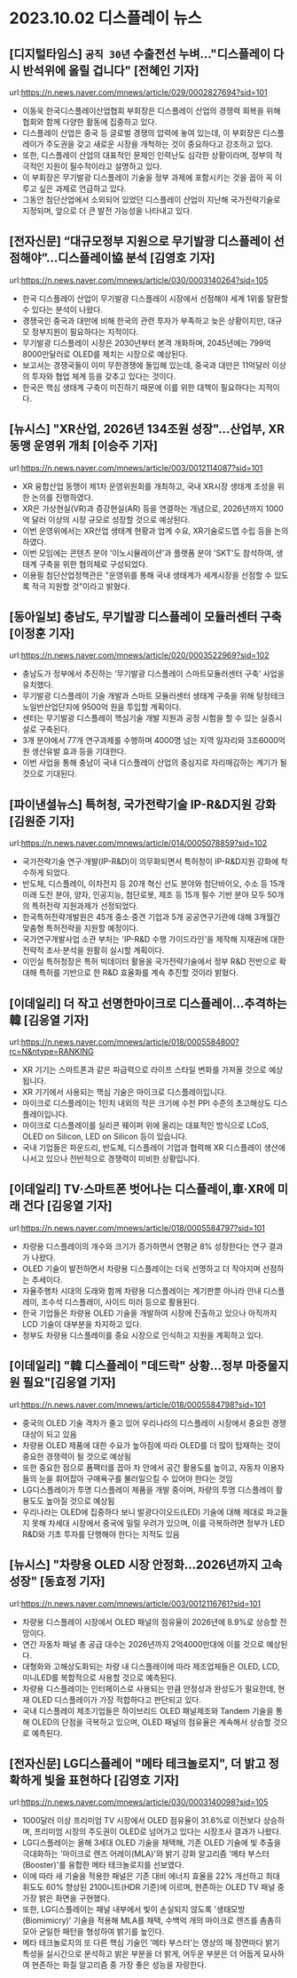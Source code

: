 # 2023.10.02 디스플레이 뉴스

## [디지털타임스] `공직 30년` 수출전선 누벼…"디스플레이 다시 반석위에 올릴 겁니다" [전혜인 기자]
url:https://n.news.naver.com/mnews/article/029/0002827694?sid=101
- 이동욱 한국디스플레이산업협회 부회장은 디스플레이 산업의 경쟁력 회복을 위해 협회와 함께 다양한 활동에 집중하고 있다.
- 디스플레이 산업은 중국 등 글로벌 경쟁의 압력에 놓여 있는데, 이 부회장은 디스플레이가 주도권을 갖고 새로운 시장을 개척하는 것이 중요하다고 강조하고 있다.
- 또한, 디스플레이 산업의 대표적인 문제인 인력난도 심각한 상황이라며, 정부의 적극적인 지원이 필수적이라고 설명하고 있다.
- 이 부회장은 무기발광 디스플레이 기술을 정부 과제에 포함시키는 것을 꼽아 꼭 이루고 싶은 과제로 언급하고 있다.
- 그동안 첨단산업에서 소외되어 있었던 디스플레이 산업이 지난해 국가전략기술로 지정되며, 앞으로 더 큰 발전 가능성을 나타내고 있다.

## [전자신문] “대규모정부 지원으로 무기발광 디스플레이 선점해야”…디스플레이協 분석 [김영호 기자]
url:https://n.news.naver.com/mnews/article/030/0003140264?sid=105
- 한국 디스플레이 산업이 무기발광 디스플레이 시장에서 선점해야 세계 1위를 탈환할 수 있다는 분석이 나왔다.
- 경쟁국인 중국과 대만에 비해 한국의 관련 투자가 부족하고 늦은 상황이지만, 대규모 정부지원이 필요하다는 지적이다.
- 무기발광 디스플레이 시장은 2030년부터 본격 개화하며, 2045년에는 799억8000만달러로 OLED를 제치는 시장으로 예상된다.
- 보고서는 경쟁국들이 이미 무한경쟁에 돌입해 있는데, 중국과 대만은 11억달러 이상의 투자와 협업 체계 등을 갖추고 있다는 것이다.
- 한국은 핵심 생태계 구축이 미진하기 때문에 이를 위한 대책이 필요하다는 지적이다.

## [뉴시스] "XR산업, 2026년 134조원 성장"…산업부, XR동맹 운영위 개최 [이승주 기자]
url:https://n.news.naver.com/mnews/article/003/0012114087?sid=101
- XR 융합산업 동맹이 제1차 운영위원회를 개최하고, 국내 XR시장 생태계 조성을 위한 논의를 진행하였다.
- XR은 가상현실(VR)과 증강현실(AR) 등을 연결하는 개념으로, 2026년까지 1000억 달러 이상의 시장 규모로 성장할 것으로 예상된다.
- 이번 운영위에서는 XR산업 생태계 현황과 업계 수요, XR기술로드맵 수립 등을 논의하였다.
- 이번 모임에는 콘텐츠 분야 '이노시뮬레이션'과 플랫폼 분야 'SKT'도 참석하여, 생태계 구축을 위한 협의체로 구성되었다.
- 이용필 첨단산업정책관은 "운영위를 통해 국내 생태계가 세계시장을 선점할 수 있도록 적극 지원할 것"이라고 밝혔다.

## [동아일보] 충남도, 무기발광 디스플레이 모듈러센터 구축[이정훈 기자]
url:https://n.news.naver.com/mnews/article/020/0003522969?sid=102
- 충남도가 정부에서 추진하는 ‘무기발광 디스플레이 스마트모듈러센터 구축’ 사업을 유치했다.
- 무기발광 디스플레이 기술 개발과 스마트 모듈러센터 생태계 구축을 위해 탕정테크노일반산업단지에 9500억 원을 투입할 계획이다.
- 센터는 무기발광 디스플레이 핵심기술 개발 지원과 공정 시험을 할 수 있는 실증시설로 구축된다.
- 3개 분야에서 77개 연구과제를 수행하며 4000명 넘는 지역 일자리와 3조6000억 원 생산유발 효과 등을 기대한다.
- 이번 사업을 통해 충남이 국내 디스플레이 산업의 중심지로 자리매김하는 계기가 될 것으로 기대된다.

## [파이낸셜뉴스] 특허청, 국가전략기술 IP-R&D지원 강화 [김원준 기자]
url:https://n.news.naver.com/mnews/article/014/0005078859?sid=102
- 국가전략기술 연구·개발(IP-R&D)이 의무화되면서 특허청이 IP-R&D지원 강화에 착수하게 되었다.
- 반도체, 디스플레이, 이차전지 등 20개 혁신 선도 분야와 첨단바이오, 수소 등 15개 미래 도전 분야, 양자, 인공지능, 첨단로봇, 제조 등 15개 필수 기반 분야 모두 50개의 특허전략 지원과제가 선정되었다.
- 한국특허전략개발원은 45개 중소·중견 기업과 5개 공공연구기관에 대해 3개월간 맞춤형 특허전략을 지원할 예정이다.
- 국가연구개발사업 소관 부처는 'IP-R&D 수행 가이드라인'을 제작해 지재권에 대한 전략적 조사·분석을 원활히 실시할 계획이다.
- 이인실 특허청장은 특허 빅데이터 활용을 국가전략기술에서 정부 R&D 전반으로 확대해 특허를 기반으로 한 R&D 효율화를 계속 추진할 것이라 밝혔다.

## [이데일리] 더 작고 선명한마이크로 디스플레이…추격하는 韓 [김응열 기자]
url:https://n.news.naver.com/mnews/article/018/0005584800?rc=N&ntype=RANKING
- XR 기기는 스마트폰과 같은 파급력으로 라이프 스타일 변화를 가져올 것으로 예상됩니다.
- XR 기기에서 사용되는 핵심 기술은 마이크로 디스플레이입니다.
- 마이크로 디스플레이는 1인치 내외의 작은 크기에 수천 PPI 수준의 초고해상도 디스플레이입니다.
- 마이크로 디스플레이를 실리콘 웨이퍼 위에 올리는 대표적인 방식으로 LCoS, OLED on Silicon, LED on Silicon 등이 있습니다.
- 국내 기업들은 파운드리, 반도체, 디스플레이 기업과 협력해 XR 디스플레이 생산에 나서고 있으나 전반적으로 경쟁력이 미비한 상황입니다.

## [이데일리] TV·스마트폰 벗어나는 디스플레이,車·XR에 미래 건다 [김응열 기자]
url:https://n.news.naver.com/mnews/article/018/0005584797?sid=101
- 차량용 디스플레이의 개수와 크기가 증가하면서 연평균 8% 성장한다는 연구 결과가 나왔다.
- OLED 기술이 발전하면서 차량용 디스플레이는 더욱 선명하고 더 작아지며 선점하는 추세이다.
- 자율주행차 시대의 도래와 함께 차량용 디스플레이는 계기판뿐 아니라 안내 디스플레이, 조수석 디스플레이, 사이드 미러 등으로 활용된다.
- 한국 기업들은 차량용 OLED 기술을 개발하여 시장에 진출하고 있으나 아직까지 LCD 기술이 대부분을 차지하고 있다.
- 정부도 차량용 디스플레이를 중요 시장으로 인식하고 지원을 계획하고 있다.

## [이데일리] "韓 디스플레이 "데드락" 상황…정부 마중물지원 필요"[김응열 기자]
url:https://n.news.naver.com/mnews/article/018/0005584798?sid=101
- 중국의 OLED 기술 격차가 줄고 있어 우리나라의 디스플레이 시장에서 중요한 경쟁 대상이 되고 있음
- 차량용 OLED 제품에 대한 수요가 높아짐에 따라 OLED를 더 많이 탑재하는 것이 중요한 경쟁력이 될 것으로 예상됨
- 또한 중요한 점으로 폼팩터를 꼽아 차 안에서 공간 활용도를 높이고, 자동차 이용자들의 눈을 휘어잡아 구매욕구를 불러일으킬 수 있어야 한다는 것임
- LG디스플레이가 투명 디스플레이 제품을 개발 중이며, 차량의 투명 디스플레이 활용도도 높아질 것으로 예상됨
- 우리나라는 OLED에 집중하다 보니 발광다이오드(LED) 기술에 대해 제대로 파고들지 못해 차세대 시장에서 중국에 밀릴 우려가 있으며, 이를 극복하려면 정부가 LED R&D와 기초 투자를 단행해야 한다는 지적도 있음

## [뉴시스] "차량용 OLED 시장 안정화…2026년까지 고속성장" [동효정 기자]
url:https://n.news.naver.com/mnews/article/003/0012116761?sid=101
- 차량용 디스플레이 시장에서 OLED 패널의 점유율이 2026년에 8.9%로 상승할 전망이다.
- 연간 자동차 패널 총 공급 대수는 2026년까지 2억4000만대에 이를 것으로 예상된다.
- 대형화와 고해상도화되는 차량 내 디스플레이에 따라 제조업체들은 OLED, LCD, 미니LED를 복합적으로 사용할 것으로 예측된다.
- 차량용 디스플레이는 인터페이스로 사용되는 만큼 안정성과 완성도가 필요한데, 현재 OLED 디스플레이가 가장 적합하다고 판단되고 있다.
- 국내 디스플레이 제조기업들은 하이브리드 OLED 패널제조와 Tandem 기술을 통해 OLED의 단점을 극복하고 있으며, OLED 패널의 점유율은 계속해서 상승할 것으로 예측된다.

## [전자신문] LG디스플레이 "메타 테크놀로지", 더 밝고 정확하게 빛을 표현하다 [김영호 기자]
url:https://n.news.naver.com/mnews/article/030/0003140098?sid=105
- 1000달러 이상 프리미엄 TV 시장에서 OLED 점유율이 31.6%로 이전보다 상승하며, 프리미엄 시장의 주도권이 OLED로 넘어가고 있다는 시장조사 결과가 나왔다.
- LG디스플레이는 올해 3세대 OLED 기술을 채택해, 기존 OLED 기술에 빛 추출을 극대화하는 '마이크로 렌즈 어레이(MLA)'와 밝기 강화 알고리즘 '메타 부스터(Booster)'를 융합한 메타 테크놀로지를 선보였다.
- 이에 따라 새 기술을 적용한 패널은 기존 대비 에너지 효율을 22% 개선하고 최대 휘도도 60% 향상된 2100니트(HDR 기준)에 이르며, 현존하는 OLED TV 패널 중 가장 밝은 화면을 구현했다.
- 또한, LG디스플레이는 패널 내부에서 빛이 손실되지 않도록 '생태모방(Biomimicry)' 기술을 적용해 MLA를 채택, 수백억 개의 마이크로 렌즈를 촘촘히 모아 균일한 패턴을 형성하여 밝기를 높인다.
- 메타 테크놀로지의 또 다른 핵심 기술인 '메타 부스터'는 영상의 매 장면마다 밝기 특성을 실시간으로 분석하고 밝은 부분을 더 밝게, 어두운 부분은 더 어둡게 묘사하여 현존하는 화질 알고리즘 중 가장 좋은 성능을 자랑한다.